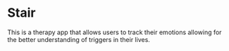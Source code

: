 # Stair
This is a therapy app that allows users to track their emotions allowing for the better understanding of triggers in their lives.
